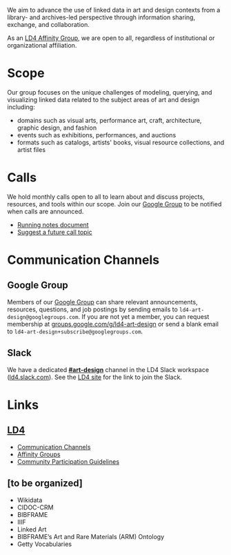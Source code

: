 We aim to advance the use of linked data in art and design contexts from a library- and archives-led perspective through information sharing, exchange, and collaboration.

As an [LD4 Affinity Group](https://sites.google.com/stanford.edu/ld4-community-site/groups), we are open to all, regardless of institutional or organizational affiliation.

# Scope
Our group focuses on the unique challenges of modeling, querying, and visualizing linked data related to the subject areas of art and design including:
- domains such as visual arts, performance art, craft, architecture, graphic design, and fashion
- events such as exhibitions, performances, and auctions
- formats such as catalogs, artists' books, visual resource collections, and artist files

# Calls
We hold monthly calls open to all to learn about and discuss projects, resources, and tools within our scope. Join our [Google Group](https://groups.google.com/g/ld4-art-design) to be notified when calls are announced.
- [Running notes document](https://tinyurl.com/ld4-art-design-notes)
- [Suggest a future call topic](https://forms.gle/LtRdfJtjegYjjE1g6)

# Communication Channels

## Google Group
Members of our [Google Group](https://groups.google.com/g/ld4-art-design) can share relevant announcements, resources, questions, and job postings by sending emails to `ld4-art-design@googlegroups.com`. If you are not yet a member, you can request membership at [groups.google.com/g/ld4-art-design](https://groups.google.com/g/ld4-art-design) or send a blank email to `ld4-art-design+subscribe@googlegroups.com`.

## Slack
We have a dedicated [**#art-design**](https://ld4.slack.com/archives/C04RNHPPVRC) channel in the LD4 Slack workspace ([ld4.slack.com](https://ld4.slack.com)). See the [LD4 site](https://sites.google.com/stanford.edu/ld4-community-site/home#h.wf19whcy0h6:~:text=Community%20email%20list.-,Join%20our%20Slack%20channel,-Subscribe%20to%20our) for the link to join the Slack.

# Links

## [LD4](https://sites.google.com/stanford.edu/ld4-community-site/home)
- [Communication Channels](https://sites.google.com/stanford.edu/ld4-community-site/support-communication#h.vvfifssdmu31)
- [Affinity Groups](https://sites.google.com/stanford.edu/ld4-community-site/groups#h.dm8tfdn1yc6h)
- [Community Participation Guidelines](https://wiki.lyrasis.org/display/LD4P2/LD4P+Community+Participation+Guidelines)

## [to be organized]
- Wikidata
- CIDOC-CRM
- BIBFRAME
- IIIF
- Linked Art
- BIBFRAME’s Art and Rare Materials (ARM) Ontology
- Getty Vocabularies